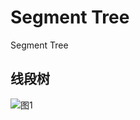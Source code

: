 # Segment Tree
Segment Tree

## 线段树

![图1](https://github.com/vo01github/Data_Structures/raw/master/pic/SegmentTree1.png)






		
		